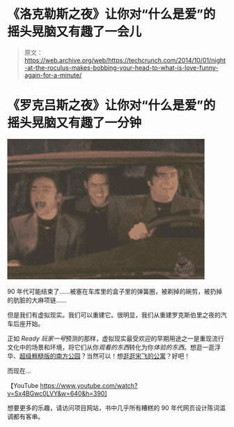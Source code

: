 # 《洛克勒斯之夜》让你对“什么是爱”的摇头晃脑又有趣了一会儿 

> 原文：<https://web.archive.org/web/https://techcrunch.com/2014/10/01/night-at-the-roculus-makes-bobbing-your-head-to-what-is-love-funny-again-for-a-minute/>

# 《罗克吕斯之夜》让你对“什么是爱”的摇头晃脑又有趣了一分钟

![what is love](img/4329bc9cf6731442519a360307bceeb6.png)

90 年代可能结束了……被塞在车库里的盒子里的弹簧圈，被剃掉的碗剪，被扔掉的肮脏的大麻项链……

但是我们有虚拟现实。我们可以重建它。很明显，我们从重建罗克斯伯里之夜的汽车后座开始。

正如 *Ready 玩家一号*预测的那样，虚拟现实最受欢迎的早期用途之一是重现流行文化中的场景和环境，将它们从你*观看的东西*转化为你*体验的东西*。想逛一逛浮华、[超级粗糙版的南方公园](https://web.archive.org/web/20221206222029/https://beta.techcrunch.com/2014/07/03/south-park-now-in-virtual-reality/)？当然可以！想[逛逛宋飞的公寓](https://web.archive.org/web/20221206222029/http://jerrysplacevr.com/)？好吧！

而现在…

【YouTube https://www.youtube.com/watch?v=Sx4BGwc0LVY&w=640&h=390]

想要更多的乐趣，请访问项目网站，书中几乎所有糟糕的 90 年代网页设计陈词滥调都有客串。